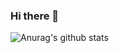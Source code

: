 ### Hi there 👋

![Anurag's github stats](https://github-readme-stats.vercel.app/api?username=kvrnn&count_private=trueshow_icons=true&theme=tokyonight )

<!--
**Kvrnn/Kvrnn** is a ✨ _special_ ✨ repository because its `README.md` (this file) appears on your GitHub profile.

Here are some ideas to get you started:

- 🔭 I’m currently working on ...
- 🌱 I’m currently learning ...
- 👯 I’m looking to collaborate on ...
- 🤔 I’m looking for help with ...
- 💬 Ask me about ...
- 📫 How to reach me: ...
- 😄 Pronouns: ...
- ⚡ Fun fact: ...
-->
